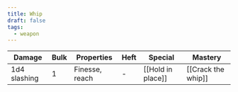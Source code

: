 ```yaml
---
title: Whip
draft: false
tags:
  - weapon
---
```

| Damage       | Bulk | Properties                                | Heft | Special           | Mastery            |
| ------------ | ---- | ----------------------------------------- | ---- | ----------------- | ------------------ |
| 1d4 slashing | 1    | Finesse, reach                            | -    | [[Hold in place]] | [[Crack the whip]] |
